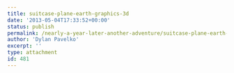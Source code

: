 ```yaml
---
title: suitcase-plane-earth-graphics-3d
date: '2013-05-04T17:33:52+00:00'
status: publish
permalink: /nearly-a-year-later-another-adventure/suitcase-plane-earth-graphics-3d
author: 'Dylan Pavelko'
excerpt: ''
type: attachment
id: 481
---
```

<!DOCTYPE html PUBLIC "-//W3C//DTD HTML 4.0 Transitional//EN" "http://www.w3.org/TR/REC-html40/loose.dtd">
<?xml encoding="UTF-8">
